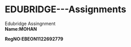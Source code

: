 # EDUBRIDGE---Assignments
Edubridge Assingnment<br>
<strong>Name:MOHAN</strong>

<strong>RegNO:EBEON1122692779</strong>
